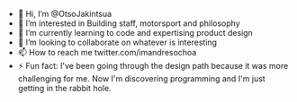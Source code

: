 - 👋 Hi, I’m @OtsoJakintsua
- 👀 I’m interested in Building staff, motorsport and philosophy
- 🌱 I’m currently learning to code and expertising product design
- 💞️ I’m looking to collaborate on whatever is interesting
- 📫 How to reach me twitter.com/imandresochoa
- ⚡ Fun fact: I've been going through the design path because it was more challenging for me. Now I'm discovering programming and I'm just getting in the rabbit hole.

<!---
OtsoJakintsua/OtsoJakintsua is a ✨ special ✨ repository because its `README.md` (this file) appears on your GitHub profile.
You can click the Preview link to take a look at your changes.
--->
